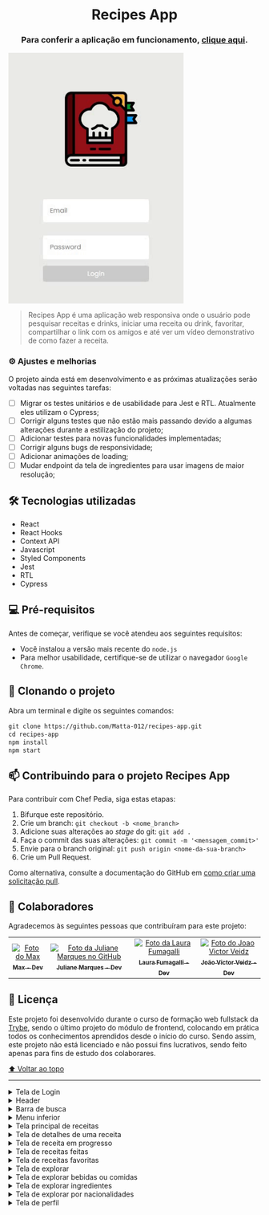 <h1 align="center">Recipes App</h1>

<h3 align="center" >
  Para conferir a aplicação em funcionamento, <a href="https://main-group-3--frabjous-cactus-64ff07.netlify.app/">clique aqui</a>.
</h3>
<div style="width: 1024px">
  <div style="display: flex" align="center">
    <img src="https://github.com/fumagallilaura/recipes-app/blob/main-group-3/ezgif.com-gif-maker.gif?raw=true" alt="Gif da aplicação" width="350px" height="500px">
  </div>
</div>

> Recipes App é uma aplicação web responsiva onde o usuário pode pesquisar receitas e drinks, iniciar uma receita ou drink, favoritar, compartilhar o link com os amigos e até ver um vídeo demonstrativo de como fazer a receita.
### ⚙️ Ajustes e melhorias

O projeto ainda está em desenvolvimento e as próximas atualizações serão voltadas nas seguintes tarefas:

- [ ] Migrar os testes unitários e de usabilidade para Jest e RTL. Atualmente eles utilizam o Cypress;
- [ ] Corrigir alguns testes que não estão mais passando devido a algumas alterações durante a estilização do projeto;
- [ ] Adicionar testes para novas funcionalidades implementadas;
- [ ] Corrigir alguns bugs de responsividade;
- [ ] Adicionar animações de loading;
- [ ] Mudar endpoint da tela de ingredientes para usar imagens de maior resolução;

## 🛠️ Tecnologias utilizadas

* React
* React Hooks
* Context API
* Javascript
* Styled Components
* Jest
* RTL
* Cypress

## 💻 Pré-requisitos

Antes de começar, verifique se você atendeu aos seguintes requisitos:

* Você instalou a versão mais recente do `node.js`
* Para melhor usabilidade, certifique-se de utilizar o navegador `Google Chrome`.

## 🚀 Clonando o projeto
Abra um terminal e digite os seguintes comandos:
```
git clone https://github.com/Matta-012/recipes-app.git
cd recipes-app
npm install
npm start
```

## 📫 Contribuindo para o projeto Recipes App

Para contribuir com Chef Pedia, siga estas etapas:

1. Bifurque este repositório.
2. Crie um branch: `git checkout -b <nome_branch>`
3. Adicione suas alterações ao _stage_ do git: `git add .`
4. Faça o commit das suas alterações: `git commit -m '<mensagem_commit>'`
5. Envie para o branch original: `git push origin <nome-da-sua-branch>`
6. Crie um Pull Request.

Como alternativa, consulte a documentação do GitHub em [como criar uma solicitação pull](https://help.github.com/en/github/collaborating-with-issues-and-pull-requests/creating-a-pull-request).

## 🤝 Colaboradores

Agradecemos às seguintes pessoas que contribuíram para este projeto:

<table>
  <tr>
    <td align="center">
      <a href="https://github.com/lelec0" target="_blank" rel="noopener noreferrer">
        <img src="https://avatars.githubusercontent.com/u/19829761?v=4" width="100px;" alt="Foto do Max"/><br>
        <sub>
          <b>Max - Dev</b>
        </sub>
      </a>
    </td>
    <td align="center">
      <a href="https://github.com/JulianeMarques" target="_blank" rel="noopener noreferrer">
        <img src="https://avatars.githubusercontent.com/u/82173605?v=4" width="100px;" alt="Foto da Juliane Marques no GitHub"/><br>
        <sub>
          <b>Juliane Marques - Dev</b>
        </sub>
      </a>
    </td>
    <td align="center">
      <a href="https://github.com/fumagallilaura" target="_blank" rel="noopener noreferrer">
        <img src="https://media-exp2.licdn.com/dms/image/C5603AQEZM6k65BGMKA/profile-displayphoto-shrink_800_800/0/1630885105577?e=1661385600&v=beta&t=VvCkb4wDqX5_bjjrsEHXoDqlOUNcyzDGuP4IMwpMOkw" width="100px;" alt="Foto da Laura Fumagalli"/><br>
        <sub>
          <b>Laura Fumagalli - Dev</b>
        </sub>
      </a>
    </td>
    <td align="center">
      <a href="https://github.com/Veidz" target="_blank" rel="noopener noreferrer">
        <img src="https://media-exp2.licdn.com/dms/image/C4D03AQHDnxeVX8l-zg/profile-displayphoto-shrink_800_800/0/1629390206290?e=1661385600&v=beta&t=op4s9l81Vkf2PI4ppkLjRUbQJuNbkxKY55WPGIx5cSk" width="100px;" alt="Foto do Joao Victor Veidz"/><br>
        <sub>
          <b>João Victor Veidz - Dev</b>
        </sub>
      </a>
    </td>
  </tr>
</table>

## 📝 Licença

Este projeto foi desenvolvido durante o curso de formação web fullstack da [Trybe](https://www.betrybe.com/), sendo o último projeto do módulo de frontend, colocando em prática todos os conhecimentos aprendidos desde o início do curso. Sendo assim, este projeto não está licenciado e não possui fins lucrativos, sendo feito apenas para fins de estudo dos colaborares.

[⬆ Voltar ao topo](#chef-pedia)<br>

---
  
  <details>
    <summary>Tela de Login</summary>

    - A pessoa deve conseguir escrever seu email no input de email;
    - A pessoa deve conseguir escrever sua senha no input de senha;
    - O formulário só seja válido após um email válido e uma senha de mais de 6 caracteres serem preenchidos;
    - 2 tokens são salvos no localStorage após a submissão, identificados pelas chaves mealsToken e cocktailsToken;
    - O e-mail da pessoa usuária é salvo no localStorage na chave user após a submissão;
    - A pessoa usuária é redirecionada para a tela principal de receitas de comidas após a submissão e validação com sucesso do login.
  </details>

  <details>
    <summary>Header</summary>

    - Existe um ícone para a tela de perfil, um título e um ícone para a busca;
    - A pessoa usuária é redirecionada para a tela de perfil ao clicar no botão de perfil;
    - O botão de busca, ao ser clicado, a barra de busca aparece. O mesmo serve para escondê-la.
  </details>

  <details>
    <summary>Barra de busca</summary>

    - A barra é posicionada logo abaixo do header e foram implementados 3 radio buttons: Ingrediente, Nome e Primeira letra;
    - A busca é feita na API de comidas caso a pessoa esteja na página de comidas e na de bebidas caso esteja na de bebidas;
    - Caso apenas uma receita seja encontrada, a pessoa é redirecionada para a tela de detalhes da receita, com o ID da mesma na URL;
    - As receitas são mostradas em cards caso mais de uma receita seja encontrada;
    - Um `alert` é exibido caso nenhuma receita seja encontrada.
  </details>

  <details>
    <summary>Menu inferior</summary>

    - O menu inferior é posicionado de forma fixa e apresenta 3 ícones: um para comidas, um para bebidas e outro para exploração;
    - O menu inferior é exibido apenas nas telas indicadas pelo protótipo;
    - A pessoa usuária é redirecionada para uma lista de cocktails ao clicar no ícone de bebidas;
    - A pessoa usuária é redirecionada para a tela de explorar ao clicar no ícone de exploração;
    - A pessoa usuária é redirecionada para uma lista de comidas ao clicar no ícone de comidas.
  </details>

  <details>
    <summary>Tela principal de receitas</summary>

    - Carregue as 12 primeiras receitas de comidas ou bebidas, uma em cada card
    - Implemente os botões de categoria para serem utilizados como filtro
    - Implemente o filtro das receitas através da API ao clicar no filtro de categoria
    - Implemente o filtro como um toggle, que se for selecionado de novo, o app deve retornar as receitas sem nenhum filtro
    - Implemente o filtro de categoria para que apenas um seja selecionado por vez
    - Desenvolva o filtro de categorias com a opção de filtrar por todas as categorias
    - Redirecione a pessoa usuária, ao clicar no card, para a tela de detalhes, que deve mudar a rota e conter o id da receita na URL
  </details>

  <details>
    <summary>Tela de detalhes de uma receita</summary>

    - Realize uma request para a API passando o `id` da receita que deve estar disponível nos parâmetros da URL
    - Desenvolva a tela de forma que contenha uma imagem da receita, o título, a categoria (ou se é ou não alcoólico), uma lista de ingredientes seguidos pelas quantidades, instruções, um vídeo do youtube "embedado" e recomendações
    - Implemente as recomendações, para receitas de comida, a recomendação deverá ser bebida e vice-versa
    - Implemente os cards de recomendação, onde serão 6 cards, mas mostrando apenas 2 e o scroll é horizontal, similar a um `carousel`
    - Desenvolva um botão de nome "Start Recipe" que deve ficar fixo na parte de baixo da tela o tempo todo
    - Implemente a solução de forma que caso a receita já tenha sido feita, o botão "Start Recipe" deve sumir
    - Implemente a solução de modo que caso a receita tenha sido iniciada mas não finalizada, o texto do botão deve ser "Continue Recipe"
    - Redirecione a pessoa usuária caso o botão "Start Recipe" seja clicado, a rota deve mudar para a tela de receita em progresso
    - Implemente um botão de compartilhar e um de favoritar a receita
    - Implemente a solução de forma que, ao clicar no botão de compartilhar, o link da receita dentro do app deve ser copiado para o clipboard e uma mensagem avisando que o link foi copiado deve aparecer
    - Implemente o ícone do coração (favorito) de maneira que, deve vir preenchido caso a receita esteja favoritada e "despreenchido" caso contrário
    - Implemente a lógica no botão de favoritar, caso seja clicado, o ícone do coração deve mudar seu estado atual, caso esteja preenchido deve mudar para "despreenchido" e vice-versa
    - Salve as receitas favoritas no `localStorage` na chave `favoriteRecipes`
  </details>

  <details>
    <summary>Tela de receita em progresso</summary>

    - Desenvolva a tela de maneira que contenha uma imagem da receita, seu titulo, sua categoria (ou se a bebida é alcoólica ou não) uma lista de ingredientes com suas respectivas quantidades e suas instruções
    - Desenvolva um checkbox para cada item da lista de ingredientes
    - Implemente uma lógica que, ao clicar no checkbox de um ingrediente, o nome dele deve ser "riscado" da lista
    - Salve o estado do progresso, que deve ser mantido caso a pessoa atualize a página ou volte para a mesma receita
    - Desenvolva a lógica de favoritar e compartilhar, a lógica da tela de detalhes de uma receita se aplica aqui
    - Implemente a solução de maneira que o botão de finalizar receita ('Finish Recipe') só pode estar habilitado quando todos os ingredientes estiverem _"checkados"_ (marcados)
    - Redirecione a pessoa usuária após clicar no botão de finalizar receita ('Finish Recipe'), para a página de receitas feitas, cuja rota deve ser `/receitas-feitas`
  </details>

  <details>
    <summary>Tela de receitas feitas</summary>

    - Implemente os elementos da tela de receitas feitas respeitando os atributos descritos no protótipo
    - Desenvolva a tela de maneira que, caso a receita do card seja uma comida, ela deve possuir: a foto da receita, o nome, a categoria, a nacionalidade, a data em que a pessoa fez a receita, as 2 primeiras tags retornadas pela API e um botão de compartilhar
    - Desenvolva a tela de maneira que, caso a receita do card seja uma bebida, ela deve possuir: a foto da receita, o nome, se é alcoólica, a data em que a pessoa fez a receita e um botão de compartilhar
    - Desenvolva a solução de maneira que o botão de compartilhar deve copiar a URL da tela de detalhes da receita para o clipboard
    - Implemente 2 botões que filtram as receitas por comida ou bebida e um terceiro que remove todos os filtros
    - Redirecione para a tela de detalhes da receita caso seja clicado na foto ou no nome da receita
  </details>

  <details>
    <summary>Tela de receitas favoritas</summary>

    - Implemente os elementos da tela de receitas favoritas (cumulativo com os atributos em comum com a tela de receitas feitas) respeitando os atributos descritos no protótipo
    - Desenvolva a tela de maneira que, caso a receita do card seja uma comida, ela deve possuir: a foto da receita, o nome, a categoria, a nacionalidade, um botão de compartilhar e um de "desfavoritar"
    - Desenvolva a tela de maneira que, caso a receita do card seja uma bebida, ela deve possuir: a foto da receita, o nome, se é alcoólica ou não, um botão de compartilhar e um de "desfavoritar"
    - Desenvolva a solução de maneira que o botão de compartilhar deve copiar a URL da tela de detalhes da receita para o clipboard
    - Desenvolva a solução de maneira que o botão de "desfavoritar" deve remover a receita da lista de receitas favoritas do `localStorage` e da tela
    - Implemente 2 botões que filtram as receitas por comida ou bebida e um terceiro que remove todos os filtros
    - Redirecione a pessoa usuária ao clicar na foto ou no nome da receita, a rota deve mudar para a tela de detalhes daquela receita
  </details>

  <details>
    <summary>Tela de explorar</summary>

    - Implemente os elementos da tela de explorar respeitando os atributos descritos no protótipo
    - Desenvolva a tela de maneira que tenha 2 botões: um para explorar comidas e o outro para explorar bebidas
    - Redirecione a pessoa usuária ao clicar em um dos botões, a rota deve mudar para a página de explorar comidas ou de explorar bebidas
  </details>

  <details>
    <summary>Tela de explorar bebidas ou comidas</summary>

    - Implemente os elementos da tela de explorar bebidas ou comidas respeitando os atributos descritos no protótipo
    - Desenvolva 3 botões: um para explorar por ingrediente, um para explorar por nacionalidade e um para pegar uma receita aleatória
    - Redirecione a pessoa usuária ao clicar em "By Ingredient", a rota deve mudar para a tela de explorar por ingredientes
    - Redirecione a pessoa usuária ao clicar em "By Nationality", a rota deve mudar para tela de explorar por nacionalidades
    - Redirecione a pessoa usuária ao clicar em "Surprise me!", a rota deve mudar para a tela de detalhes de uma receita, que deve ser escolhida de forma aleatória através da API
  </details>

  <details>
    <summary>Tela de explorar ingredientes</summary>

    - Implemente os elementos da tela de explorar ingredientes respeitando os atributos descritos no protótipo
    - Desenvolva cards para os 12 primeiros ingredientes, de forma que cada card contenha o nome do ingrediente e uma foto
    - Redireciona a pessoa usuária ao clicar no card do ingrediente, a rota deve mudar para tela principal de receitas mas mostrando apenas as receitas que contém o ingrediente escolhido
  </details>

  <details>
    <summary>Tela de explorar por nacionalidades</summary>

  - Implemente os elementos da tela de explorar por nacionalidades respeitando os atributos descritos no protótipo
  - Desenvolva as mesmas especificações da tela de receitas principal, com a diferença de que os filtros de categoria são substituídos por um dropdown
  - Implemente o dropdown de maneira que devem estar disponíveis todas as áreas retornadas da API, incluindo a opção "All", que retorna as receitas sem nenhum filtro
  - Implemente a rota que deve ser apenas `/explore/foods/nationalities`
  </details>

  <details>
    <summary>Tela de perfil</summary>

  - Implemente os elementos da tela de perfil respeitando os atributos descritos no protótipo
  - Implemente a solução de maneira que o e-mail da pessoa usuária deve estar visível
  - Implemente 3 botões: um de nome "Done Recipes", um de nome "Favorite Recipes" e um de nome "Logout"
  - Redirecione a pessoa usuária que, ao clicar no botão de "Favorite Recipes", a rota deve mudar para a tela de receitas favoritas
  - Redirecione a pessoa usuária que, ao clicar no botão de "Done Recipes", a rota deve mudar para a tela de receitas feitas
  - Redirecione a pessoa usuária que, ao clicar no botão de "Logout", o `localStorage` deve ser limpo e a rota deve mudar para a tela de login
  </details>

